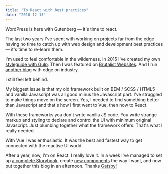 ```yaml
---
title: "To React with best practices"
date: "2018-12-13"
---
```


WordPress is here with Gutenberg &mdash; it's time to react.
<!--more-->

The last two years I've spent with working on projects far from the edge having no time to catch up with
web design and development best practices &mdash; it's time to re-learn them.

I'm used to feel comfortable in the wilderness. In 2015 I've created my own [styleguide with Gulp](http://metamn.io/styleguide/). Then I was featured on [Brutalist Websites](http://brutalistwebsites.com/metamn.io_gust/). And I run [another blog](http://metamn.io/beat/) with edge on industry.

I still feel left behind.

My biggest issue is that my old framework built on BEM / SCSS / HTML5 and vanilla Javascript was all good minus the Javascript part. I've struggled to make things move on the screen. Yes, I needed to find something better than Javascript and that's how I first went to Vue, then now to React.

With these frameworks you don't write vanilla JS code. You write strange markup and styling to declare and control the UI with minimum original Javascript. Just plumbing together what the framework offers. That's what I really needed.

With Vue I was enthusiastic. It was the best and fastest way to get connected with the reactive UI world.

After a year, now, I'm on React. I really love it. In a week I've managed to set up [a complete Storybook](http://metamn.io/mr-ui/), create [new components](https://github.com/metamn/new-component) the way I want, and now put together this blog in an afternoon. Thanks [Gatsby!](https://www.gatsbyjs.org/)
